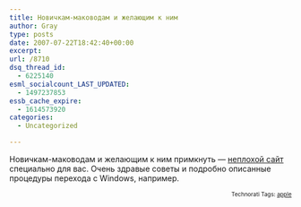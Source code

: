 ```yaml
---
title: Новичкам-маководам и желающим к ним
author: Gray
type: posts
date: 2007-07-22T18:42:40+00:00
excerpt:
url: /8710
dsq_thread_id:
  - 6225140
esml_socialcount_LAST_UPDATED:
  - 1497237853
essb_cache_expire:
  - 1614573920
categories:
  - Uncategorized

---
```








Новичкам-маководам и желающим к ним примкнуть &#8212; <a href="http://www.myfirstmac.com/" target="_blank">неплохой сайт</a> специально для вас. Очень здравые советы и подробно описанные процедуры перехода с Windows, например.  
<!-- technorati tags start -->

<p style="text-align:right;font-size:10px;">
  Technorati Tags: <a href="http://www.technorati.com/tag/apple" rel="tag">apple</a>
</p>

<!-- technorati tags end -->